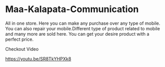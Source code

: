 # Maa-Kalapata-Communication
All in one store. Here you can make any purchase over any type of mobile. You can also repair your mobile.Different type of product  related to mobile and many more are sold here. You can get  your desire product with a perfect price.


Checkout Video

https://youtu.be/SR8TkYHPXk8
